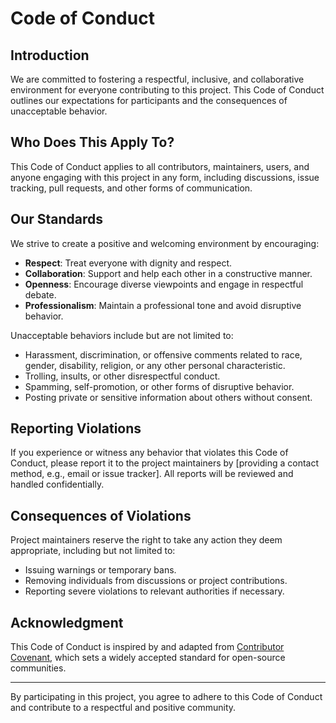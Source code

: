 # Code of Conduct

## Introduction

We are committed to fostering a respectful, inclusive, and collaborative environment for everyone contributing to this project. This Code of Conduct outlines our expectations for participants and the consequences of unacceptable behavior.

## Who Does This Apply To?

This Code of Conduct applies to all contributors, maintainers, users, and anyone engaging with this project in any form, including discussions, issue tracking, pull requests, and other forms of communication.

## Our Standards

We strive to create a positive and welcoming environment by encouraging:
- **Respect**: Treat everyone with dignity and respect.
- **Collaboration**: Support and help each other in a constructive manner.
- **Openness**: Encourage diverse viewpoints and engage in respectful debate.
- **Professionalism**: Maintain a professional tone and avoid disruptive behavior.

Unacceptable behaviors include but are not limited to:
- Harassment, discrimination, or offensive comments related to race, gender, disability, religion, or any other personal characteristic.
- Trolling, insults, or other disrespectful conduct.
- Spamming, self-promotion, or other forms of disruptive behavior.
- Posting private or sensitive information about others without consent.

## Reporting Violations

If you experience or witness any behavior that violates this Code of Conduct, please report it to the project maintainers by [providing a contact method, e.g., email or issue tracker]. All reports will be reviewed and handled confidentially.

## Consequences of Violations

Project maintainers reserve the right to take any action they deem appropriate, including but not limited to:
- Issuing warnings or temporary bans.
- Removing individuals from discussions or project contributions.
- Reporting severe violations to relevant authorities if necessary.

## Acknowledgment

This Code of Conduct is inspired by and adapted from [Contributor Covenant](https://www.contributor-covenant.org/), which sets a widely accepted standard for open-source communities.

---

By participating in this project, you agree to adhere to this Code of Conduct and contribute to a respectful and positive community.


